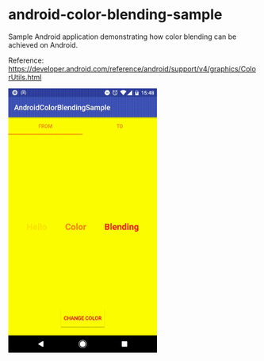 # android-color-blending-sample

Sample Android application demonstrating how color blending can be achieved on Android.

Reference: https://developer.android.com/reference/android/support/v4/graphics/ColorUtils.html

<img src="./art.gif" width="300" />
